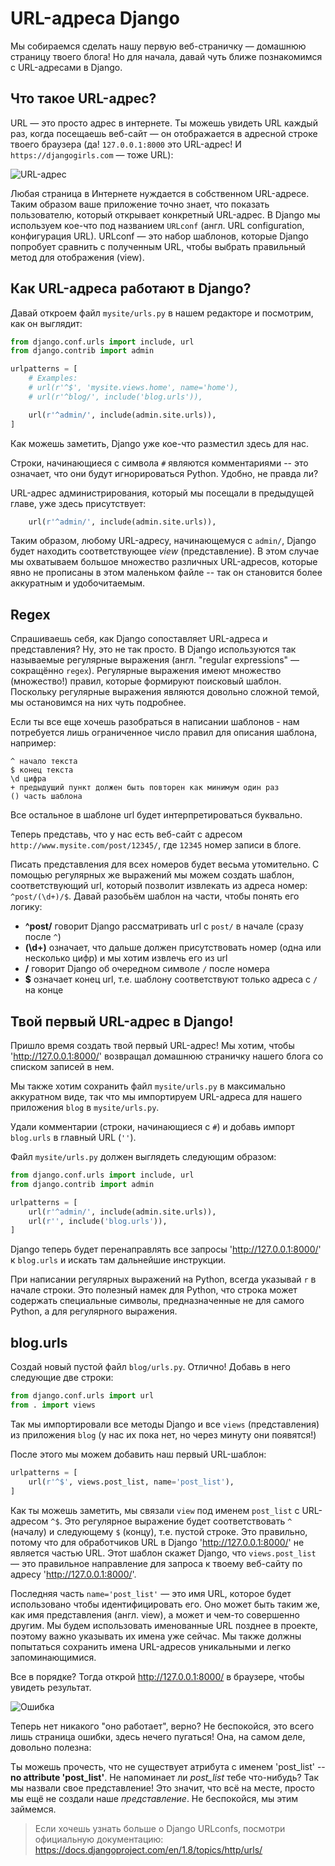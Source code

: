 # URL-адреса Django

Мы собираемся сделать нашу первую веб-страничку — домашнюю страницу твоего блога! Но для начала, давай чуть ближе познакомимся с URL-адресами в Django.

## Что такое URL-адрес?

URL — это просто адрес в интернете. Ты можешь увидеть URL каждый раз, когда посещаешь веб-сайт — он отображается в адресной строке твоего браузера (да! `127.0.0.1:8000` это URL-адрес! И `https://djangogirls.com` — тоже URL):

![URL-адрес][1]

 [1]: images/url.png

Любая страница в Интернете нуждается в собственном URL-адресе. Таким образом ваше приложение точно знает, что показать пользователю, который открывает конкретный URL-адрес. В Django мы используем кое-что под названием `URLconf` (англ. URL configuration, конфигурация URL). URLconf — это набор шаблонов, которые Django попробует сравнить с полученным URL, чтобы выбрать правильный метод для отображения (view).

## Как URL-адреса работают в Django?

Давай откроем файл `mysite/urls.py` в нашем редакторе и посмотрим, как он выглядит:

```python
from django.conf.urls import include, url
from django.contrib import admin

urlpatterns = [
    # Examples:
    # url(r'^$', 'mysite.views.home', name='home'),
    # url(r'^blog/', include('blog.urls')),

    url(r'^admin/', include(admin.site.urls)),
]
```
    

Как можешь заметить, Django уже кое-что разместил здесь для нас.

Строки, начинающиеся с символа `#` являются комментариями -- это означает, что они будут игнорироваться Python. Удобно, не правда ли?

URL-адрес администрирования, который мы посещали в предыдущей главе, уже здесь присутствует:

```python
    url(r'^admin/', include(admin.site.urls)),
```
    

Таким образом, любому URL-адресу, начинающемуся с `admin/`, Django будет находить соответствующее *view* (представление). В этом случае мы охватываем большое множество различных URL-адресов, которые явно не прописаны в этом маленьком файле -- так он становится более аккуратным и удобочитаемым.

## Regex

Спрашиваешь себя, как Django сопоставляет URL-адреса и представления? Ну, это не так просто. В Django используются так называемые регулярные выражения (англ. "regular expressions" — сокращённо `regex`). Регулярные выражения имеют множество (множество!) правил, которые формируют поисковый шаблон. Поскольку регулярные выражения являются довольно сложной темой, мы остановимся на них чуть подробнее.

Если ты все еще хочешь разобраться в написании шаблонов - нам потребуется лишь ограниченное число правил для описания шаблона, например:

    ^ начало текста
    $ конец текста
    \d цифра
    + предыдущий пункт должен быть повторен как минимум один раз
    () часть шаблона
    

Все остальное в шаблоне url будет интерпретироваться буквально.

Теперь представь, что у нас есть веб-сайт с адресом `http://www.mysite.com/post/12345/`, где `12345` номер записи в блоге.

Писать представления для всех номеров будет весьма утомительно. С помощью регулярных же выражений мы можем создать шаблон, соответствующий url, который позволит извлекать из адреса номер: `^post/(\d+)/$`. Давай разобьём шаблон на части, чтобы понять его логику:

*   **^post/** говорит Django рассматривать url с `post/` в начале (сразу после `^`)
*   **(\d+)** означает, что дальше должен присутствовать номер (одна или несколько цифр) и мы хотим извлечь его из url
*   **/** говорит Django об очередном символе `/` после номера
*   **$** означает конец url, т.е. шаблону соответствуют только адреса с `/` на конце

## Твой первый URL-адрес в Django!

Пришло время создать твой первый URL-адрес! Мы хотим, чтобы 'http://127.0.0.1:8000/' возвращал домашнюю страничку нашего блога со списком записей в нем.

Мы также хотим сохранить файл `mysite/urls.py` в максимально аккуратном виде, так что мы импортируем URL-адреса для нашего приложения `blog` в `mysite/urls.py`.

Удали комментарии (строки, начинающиеся с `#`) и добавь импорт `blog.urls` в главный URL (`''`).

Файл `mysite/urls.py` должен выглядеть следующим образом:

```python
from django.conf.urls import include, url
from django.contrib import admin

urlpatterns = [
    url(r'^admin/', include(admin.site.urls)),
    url(r'', include('blog.urls')),
]
```
    

Django теперь будет перенаправлять все запросы 'http://127.0.0.1:8000/' к `blog.urls` и искать там дальнейшие инструкции.

При написании регулярных выражений на Python, всегда указывай `r` в начале строки. Это полезный намек для Python, что строка может содержать специальные символы, предназначенные не для самого Python, а для регулярного выражения.

## blog.urls

Создай новый пустой файл `blog/urls.py`. Отлично! Добавь в него следующие две строки:

```python
from django.conf.urls import url
from . import views
```
    

Так мы импортировали все методы Django и все `views` (представления) из приложения `blog` (у нас их пока нет, но через минуту они появятся!)

После этого мы можем добавить наш первый URL-шаблон:

```python
urlpatterns = [
    url(r'^$', views.post_list, name='post_list'),
]
```
    

Как ты можешь заметить, мы связали `view` под именем `post_list` с URL-адресом `^$`. Это регулярное выражение будет соответствовать `^` (началу) и следующему `$` (концу), т.е. пустой строке. Это правильно, потому что для обработчиков URL в Django 'http://127.0.0.1:8000/' не является частью URL. Этот шаблон скажет Django, что `views.post_list` — это правильное направление для запроса к твоему веб-сайту по адресу 'http://127.0.0.1:8000/'.

Последняя часть `name='post_list'` — это имя URL, которое будет использовано чтобы идентифицировать его. Оно может быть таким же, как имя представления (англ. view), а может и чем-то совершенно другим. Мы будем использовать именованные URL позднее в проекте, поэтому важно указывать их имена уже сейчас. Мы также должны попытаться сохранить имена URL-адресов уникальными и легко запоминающимися.

Все в порядке? Тогда открой http://127.0.0.1:8000/ в браузере, чтобы увидеть результат.

![Ошибка][2]

 [2]: images/error1.png

Теперь нет никакого "оно работает", верно? Не беспокойся, это всего лишь страница ошибки, здесь нечего пугаться! Она, на самом деле, довольно полезна:

Ты можешь прочесть, что не существует атрибута с именем 'post_list' -- **no attribute 'post_list'**. Не напоминает ли *post_list* тебе что-нибудь? Так мы назвали свое представление! Это значит, что всё на месте, просто мы ещё не создали наше *представление*. Не беспокойся, мы этим займемся.

> Если хочешь узнать больше о Django URLconfs, посмотри официальную документацию: https://docs.djangoproject.com/en/1.8/topics/http/urls/
